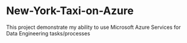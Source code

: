# New-York-Taxi-on-Azure
This project demonstrate my ability to use Microsoft Azure Services for Data Engineering tasks/processes
